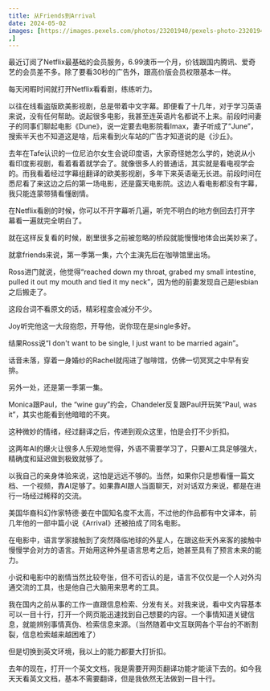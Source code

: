 ```yaml
---
title: 从Friends到Arrival
date: 2024-05-02
images: [https://images.pexels.com/photos/23201940/pexels-photo-23201940/free-photo-of-friends.jpeg
,]
---
```


最近订阅了Netflix最基础的会员服务，6.99澳币一个月，价钱跟国内腾讯、爱奇艺的会员差不多。除了要看30秒的广告外，跟高价版会员权限基本一样。

每天闲暇时间就打开Netflix看看剧，练练听力。

以往在线看盗版欧美影视剧，总是带着中文字幕。即便看了十几年，对于学习英语来说，没有任何帮助。说起很多电影，我甚至连英语片名都说不上来。前段时间妻子的同事们聊起电影《Dune》，说一定要去电影院看Imax，妻子听成了“June”，搜索半天也不知道这是啥，后来看到火车站的广告才知道说的是《沙丘》。

去年在Tafe认识的一位尼泊尔女生会说印度语，大家奇怪她怎么学的，她说从小看印度影视剧，看着看着就学会了。就像很多人的普通话，其实就是看电视学会的。而我看着经过字幕组翻译的欧美影视剧，多年下来英语毫无长进。前段时间在悉尼看了来这边之后的第一场电影，还是露天电影院。这边人看电影都没有字幕，我只能连蒙带猜看懂剧情。

在Netflix看剧的时候，你可以不开字幕听几遍，听完不明白的地方倒回去打开字幕看一遍就完全明白了。

就在这样反复看的时候，剧里很多之前被忽略的桥段就能慢慢地体会出美妙来了。

就拿friends来说，第一季第一集，六个主演先后在咖啡馆里出场。

Ross进门就说，他觉得“reached down my throat, grabed my small intestine, pulled it out my mouth and tied it my neck”，因为他的前妻发现自己是lesbian之后搬走了。

这段台词不看原文的话，精彩程度会减分不少。

Joy听完他这一大段抱怨，开导他，说你现在是single多好。

结果Ross说“I don't want to be single, I just want to be married again”。

话音未落，穿着一身婚纱的Rachel就闯进了咖啡馆，仿佛一切冥冥之中早有安排。

另外一处，还是第一季第一集。

Monica跟Paul，the “wine guy”约会，Chandeler反复跟Paul开玩笑“Paul, was it”，其实也能看到他暗暗的不爽。

这种微妙的情绪，经过翻译之后，传递到观众这里，怕是会打不少折扣。

这两年AI的爆火让很多人乐观地觉得，外语不需要学习了，只要AI工具足够强大，精确度和延迟做到极致就够了。

以我自己的亲身体验来说，这怕是远远不够的。当然，如果你只是想看懂一篇文档、一个视频，靠AI足够了。如果靠AI跟人当面聊天，对对话双方来说，都是在进行一场经过稀释的交流。

美国华裔科幻作家特德·姜在中国知名度不太高，不过他的作品都有中文译本，前几年他的一部中篇小说《Arrival》还被拍成了同名电影。

在电影中，语言学家接触到了突然降临地球的外星人，在跟这些天外来客的接触中慢慢学会对方的语言。开始用这种外星语言思考之后，她甚至具有了预言未来的能力。

小说和电影中的剧情当然比较夸张，但不可否认的是，语言不仅仅是一个人对外沟通交流的工具，也是他自己大脑用来思考的工具。

我在国内之前从事的工作一直跟信息检索、分发有关。对我来说，看中文内容基本可以一目十行，打开一个网页能迅速找到自己想要的内容。一个事情知道关键信息，就能辨别事情真伪、检索信息来源。（当然随着中文互联网各个平台的不断割裂，信息检索越来越困难了）

但是切换到英文环境，我以上的能力都要大打折扣。

去年的现在，打开一个英文文档，我是需要开网页翻译功能才能读下去的。如今我天天看英文文档，基本不需要翻译，但是我依然无法做到一目十行。




